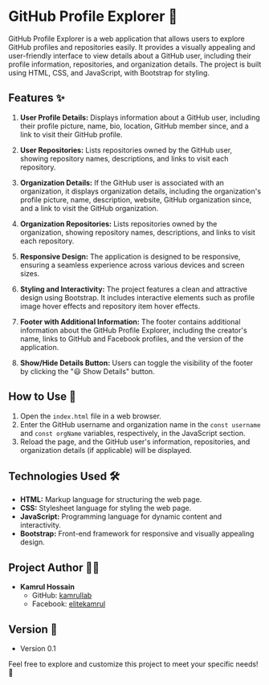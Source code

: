 # GitHub Profile Explorer 🚀

GitHub Profile Explorer is a web application that allows users to explore GitHub profiles and repositories easily. It provides a visually appealing and user-friendly interface to view details about a GitHub user, including their profile information, repositories, and organization details. The project is built using HTML, CSS, and JavaScript, with Bootstrap for styling.

## Features ✨

1. **User Profile Details:** Displays information about a GitHub user, including their profile picture, name, bio, location, GitHub member since, and a link to visit their GitHub profile.

2. **User Repositories:** Lists repositories owned by the GitHub user, showing repository names, descriptions, and links to visit each repository.

3. **Organization Details:** If the GitHub user is associated with an organization, it displays organization details, including the organization's profile picture, name, description, website, GitHub organization since, and a link to visit the GitHub organization.

4. **Organization Repositories:** Lists repositories owned by the organization, showing repository names, descriptions, and links to visit each repository.

5. **Responsive Design:** The application is designed to be responsive, ensuring a seamless experience across various devices and screen sizes.

6. **Styling and Interactivity:** The project features a clean and attractive design using Bootstrap. It includes interactive elements such as profile image hover effects and repository item hover effects.

7. **Footer with Additional Information:** The footer contains additional information about the GitHub Profile Explorer, including the creator's name, links to GitHub and Facebook profiles, and the version of the application.

8. **Show/Hide Details Button:** Users can toggle the visibility of the footer by clicking the "😃 Show Details" button.

## How to Use 🚀

1. Open the `index.html` file in a web browser.
2. Enter the GitHub username and organization name in the `const username` and `const orgName` variables, respectively, in the JavaScript section.
3. Reload the page, and the GitHub user's information, repositories, and organization details (if applicable) will be displayed.

## Technologies Used 🛠️

- **HTML:** Markup language for structuring the web page.
- **CSS:** Stylesheet language for styling the web page.
- **JavaScript:** Programming language for dynamic content and interactivity.
- **Bootstrap:** Front-end framework for responsive and visually appealing design.

## Project Author 👨‍💻

- **Kamrul Hossain**
  - GitHub: [kamrullab](https://github.com/kamrullab)
  - Facebook: [elitekamrul](https://m.me/elitekamrul)

## Version 📌

- Version 0.1

Feel free to explore and customize this project to meet your specific needs! 🌟
